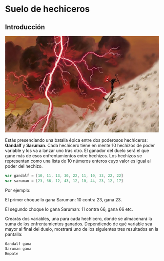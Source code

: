 # Suelo de hechiceros

## Introducción

![](./images/content_lightning_bolt_big.jpg)

Estás presenciando una batalla épica entre dos poderosos hechiceros: **Gandalf** y **Saruman**. Cada hechicero tiene en mente 10 hechizos de poder variable y los va a lanzar uno tras otro. El ganador del duelo será el que gane más de esos enfrentamientos entre hechizos. Los hechizos se representan como una lista de 10 números enteros cuyo valor es igual al poder del hechizo.

```javascript
var gandalf = [10, 11, 13, 30, 22, 11, 10, 33, 22, 22]
var saruman = [23, 66, 12, 43, 12, 10, 44, 23, 12, 17]

```

Por ejemplo:

El primer choque lo gana Saruman: 10 contra 23, gana 23.

El segundo choque lo gana Saruman: 11 contra 66, gana 66
etc.


Crearás dos variables, una para cada hechicero, donde se almacenará la suma de los enfrentamientos ganados. Dependiendo de qué variable sea mayor al final del duelo, mostrará uno de los siguientes tres resultados en la pantalla:


```shell
Gandalf gana
Saruman gana
Empate
```

